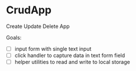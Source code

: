# CrudApp
Create Update Delete App


Goals:

- [ ] input form with single text input
- [ ] click handler to capture data in text form field
- [ ] helper utilities to read and write to local storage

